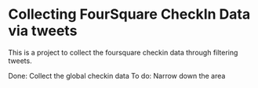 # Collecting FourSquare CheckIn Data via tweets
This is a project to collect the foursquare checkin data through filtering tweets.

Done: Collect the global checkin data
To do: Narrow down the area
